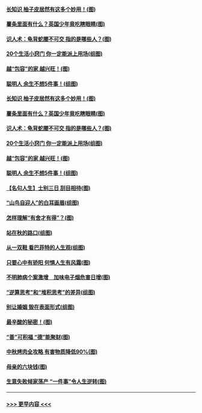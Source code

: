 #### [长知识 柚子皮居然有这多个妙用！(图)](../pages/p8/907425.md?t=09171200) 
#### [薯条里面有什么？英国少年竟吃瞎眼睛(图)](../pages/p8/907381.md?t=09171200) 
#### [识人术：龟背蛇腰不可交 指的是哪些人？(图)](../pages/p8/907503.md?t=09171200) 
#### [20个生活小窍门 你一定能派上用场(组图)](../pages/p8/907510.md?t=09171200) 
#### [越“包容”的家 越兴旺！(图)](../pages/p8/907328.md?t=09171200) 
#### [聪明人 余生不想5件事！(组图)](../pages/p8/907364.md?t=09171200) 
#### [长知识 柚子皮居然有这多个妙用！(图)](../pages/p8/907425.md?t=09171200) 
#### [薯条里面有什么？英国少年竟吃瞎眼睛(图)](../pages/p8/907381.md?t=09171200) 
#### [识人术：龟背蛇腰不可交 指的是哪些人？(图)](../pages/p8/907503.md?t=09171200) 
#### [20个生活小窍门 你一定能派上用场(组图)](../pages/p8/907510.md?t=09171200) 
#### [越“包容”的家 越兴旺！(图)](../pages/p8/907328.md?t=09171200) 
#### [聪明人 余生不想5件事！(组图)](../pages/p8/907364.md?t=09171200) 
#### [【名句人生】士别三日 刮目相待(图)](../pages/p8/906988.md?t=09171200) 
#### [“山鸟自迎人”的白耳画眉(组图)](../pages/p8/907332.md?t=09171200) 
#### [怎样理解“有舍才有得”？(图)](../pages/p8/906872.md?t=09171200) 
#### [站在秋的路口(组图)](../pages/p8/906914.md?t=09171200) 
#### [从一双鞋 看巴菲特的人生观(组图)](../pages/p8/907311.md?t=09171200) 
#### [只要心中有骄阳 何惧人生有风霜(图)](../pages/p8/907320.md?t=09171200) 
#### [不明肺病个案激增　加味电子烟危害日增(图)](../pages/p8/907307.md?t=09171200) 
#### [“逆算思考”和“堆积思考”的差异(组图)](../pages/p8/907229.md?t=09171200) 
#### [别让婚姻 毁在表面形式(组图)](../pages/p8/907118.md?t=09171200) 
#### [最辛酸的秘密！(图)](../pages/p8/906327.md?t=09171200) 
#### [“善”可积福 “德”能聚财(图)](../pages/p8/906906.md?t=09171200) 
#### [中秋烤肉全攻略 有害物质降低90%(图)](../pages/p8/907227.md?t=09171200) 
#### [母亲的六块钱(图)](../pages/p8/907107.md?t=09171200) 
#### [生意失败倾家荡产 “一件事”令人生逆转(图)](../pages/p8/907101.md?t=09171200) 

----
#### [ >>> 更早内容 <<< ](../indexes/p8-earlier.md)
